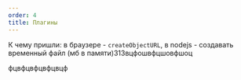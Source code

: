 ```yaml
---
order: 4
title: Плагины
---
```


К чему пришли: в браузере - `createObjectURL`, в nodejs - создавать временный файл (мб в памяти)313вцфошвфцшовфшоц

фцвфцвфцвфцвцф
